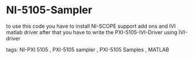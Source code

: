 # NI-5105-Sampler

to use this code you have to install NI-SCOPE support add ons and IVI matlab driver
after that you have to write the PXI-5105-IVI-Driver using IVI-driver  


tags: NI-PXI 5105 ,  PXI-5105 sampler , PXI-5105 Samples  , MATLAB
